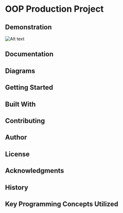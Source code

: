 # OOP Production Project


## Demonstration
![Alt text](relative/path/to/img.png)
## Documentation


## Diagrams


## Getting Started


## Built With


## Contributing


## Author


## License


## Acknowledgments


## History


## Key Programming Concepts Utilized
